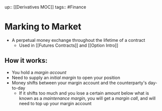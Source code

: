 up:: [[Derivatives MOC]]
tags:: #Finance 
# Marking to Market
- A perpetual money exchange throughout the lifetime of a contract
	- Used in [[Futures Contracts]] and [[Option Intro]]
## How it works:
- You hold a *margin account*
- Need to supply an *initial margin* to open your position
- Money shifts between your margin account and the counterparty's day-to-day
	- If it shifts too much and you lose a certain amount below what is known as a *maintenance margin*, you will get a *margin call*, and will need to top up your margin account